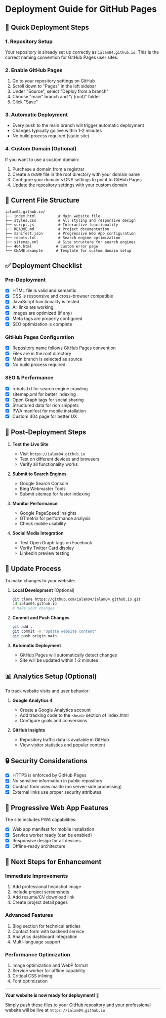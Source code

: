 # Deployment Guide for GitHub Pages

## 🚀 Quick Deployment Steps

### 1. Repository Setup
Your repository is already set up correctly as `ialam04.github.io`. This is the correct naming convention for GitHub Pages user sites.

### 2. Enable GitHub Pages
1. Go to your repository settings on GitHub
2. Scroll down to "Pages" in the left sidebar
3. Under "Source", select "Deploy from a branch"
4. Choose "main" branch and "/ (root)" folder
5. Click "Save"

### 3. Automatic Deployment
- Every push to the main branch will trigger automatic deployment
- Changes typically go live within 1-2 minutes
- No build process required (static site)

### 4. Custom Domain (Optional)
If you want to use a custom domain:
1. Purchase a domain from a registrar
2. Create a `CNAME` file in the root directory with your domain name
3. Configure your domain's DNS settings to point to GitHub Pages
4. Update the repository settings with your custom domain

## 📁 Current File Structure
```
ialam04.github.io/
├── index.html          # Main website file
├── styles.css          # All styling and responsive design
├── script.js           # Interactive functionality
├── README.md           # Project documentation
├── manifest.json       # Progressive Web App configuration
├── robots.txt          # Search engine optimization
├── sitemap.xml         # Site structure for search engines
├── 404.html           # Custom error page
└── CNAME.example      # Template for custom domain setup
```

## ✅ Deployment Checklist

### Pre-Deployment
- [x] HTML file is valid and semantic
- [x] CSS is responsive and cross-browser compatible
- [x] JavaScript functionality is tested
- [x] All links are working
- [x] Images are optimized (if any)
- [x] Meta tags are properly configured
- [x] SEO optimization is complete

### GitHub Pages Configuration
- [x] Repository name follows GitHub Pages convention
- [x] Files are in the root directory
- [x] Main branch is selected as source
- [x] No build process required

### SEO & Performance
- [x] robots.txt for search engine crawling
- [x] sitemap.xml for better indexing
- [x] Open Graph tags for social sharing
- [x] Structured data for rich snippets
- [x] PWA manifest for mobile installation
- [x] Custom 404 page for better UX

## 🔧 Post-Deployment Steps

1. **Test the Live Site**
   - Visit `https://ialam04.github.io`
   - Test on different devices and browsers
   - Verify all functionality works

2. **Submit to Search Engines**
   - Google Search Console
   - Bing Webmaster Tools
   - Submit sitemap for faster indexing

3. **Monitor Performance**
   - Google PageSpeed Insights
   - GTmetrix for performance analysis
   - Check mobile usability

4. **Social Media Integration**
   - Test Open Graph tags on Facebook
   - Verify Twitter Card display
   - LinkedIn preview testing

## 🔄 Update Process

To make changes to your website:

1. **Local Development** (Optional)
   ```bash
   git clone https://github.com/ialam04/ialam04.github.io.git
   cd ialam04.github.io
   # Make your changes
   ```

2. **Commit and Push Changes**
   ```bash
   git add .
   git commit -m "Update website content"
   git push origin main
   ```

3. **Automatic Deployment**
   - GitHub Pages will automatically detect changes
   - Site will be updated within 1-2 minutes

## 📊 Analytics Setup (Optional)

To track website visits and user behavior:

1. **Google Analytics 4**
   - Create a Google Analytics account
   - Add tracking code to the `<head>` section of index.html
   - Configure goals and conversions

2. **GitHub Insights**
   - Repository traffic data is available in GitHub
   - View visitor statistics and popular content

## 🔒 Security Considerations

- [x] HTTPS is enforced by GitHub Pages
- [x] No sensitive information in public repository
- [x] Contact form uses mailto (no server-side processing)
- [x] External links use proper security attributes

## 📱 Progressive Web App Features

The site includes PWA capabilities:
- [x] Web app manifest for mobile installation
- [x] Service worker ready (can be enabled)
- [x] Responsive design for all devices
- [x] Offline-ready architecture

## 🎯 Next Steps for Enhancement

### Immediate Improvements
1. Add professional headshot image
2. Include project screenshots
3. Add resume/CV download link
4. Create project detail pages

### Advanced Features
1. Blog section for technical articles
2. Contact form with backend service
3. Analytics dashboard integration
4. Multi-language support

### Performance Optimization
1. Image optimization and WebP format
2. Service worker for offline capability
3. Critical CSS inlining
4. Font optimization

---

**Your website is now ready for deployment! 🎉**

Simply push these files to your GitHub repository and your professional website will be live at `https://ialam04.github.io`